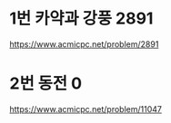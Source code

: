 # 1번 카약과 강풍 2891
https://www.acmicpc.net/problem/2891

# 2번 동전 0 
https://www.acmicpc.net/problem/11047